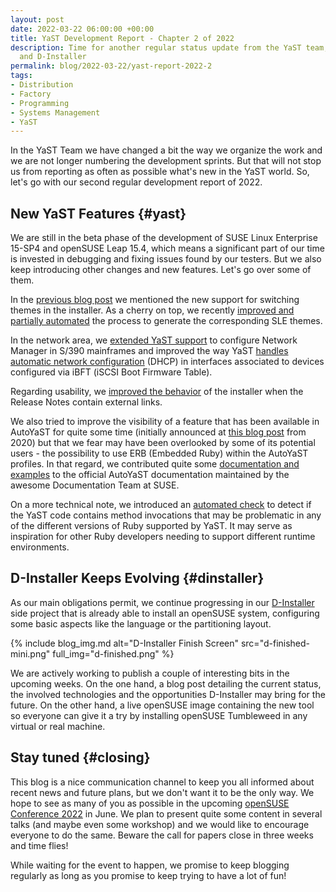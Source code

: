 ```yaml
---
layout: post
date: 2022-03-22 06:00:00 +00:00
title: YaST Development Report - Chapter 2 of 2022
description: Time for another regular status update from the YaST team, with news about YaST itself
  and D-Installer
permalink: blog/2022-03-22/yast-report-2022-2
tags:
- Distribution
- Factory
- Programming
- Systems Management
- YaST
---
```


In the YaST Team we have changed a bit the way we organize the work and we are not longer numbering
the development sprints. But that will not stop us from reporting as often as possible what's new in
the YaST world. So, let's go with our second regular development report of 2022.

## New YaST Features {#yast}

We are still in the beta phase of the development of SUSE Linux Enterprise 15-SP4 and openSUSE
Leap 15.4, which means a significant part of our time is invested in debugging and fixing issues
found by our testers. But we also keep introducing other changes and new features. Let's go over
some of them.

In the [previous blog post]({{site.baseurl}}/blog/2022-02-23/start-2022) we mentioned the new
support for switching themes in the installer. As a cherry on top, we recently [improved and partially
automated](https://github.com/yast/yast-theme/pull/160) the process to generate the corresponding
SLE themes.

In the network area, we [extended YaST support](https://github.com/yast/yast-network/pull/1287) to
configure Network Manager in S/390 mainframes and improved the way YaST [handles automatic network
configuration](https://github.com/yast/yast-network/pull/1285) (DHCP) in interfaces associated to
devices configured via iBFT (iSCSI Boot Firmware Table).

Regarding usability, we [improved the behavior](https://github.com/libyui/libyui/pull/69) of the
installer when the Release Notes contain external links.

We also tried to improve the visibility of a feature that has been available in AutoYaST for quite
some time (initially announced at [this blog
post]({{site.baseurl}}/blog/2020-12-24/modernizing-autoyast-result) from 2020) but that we fear may
have been overlooked by some of its potential users - the possibility to use ERB (Embedded Ruby)
within the AutoYaST profiles. In that regard, we contributed quite some [documentation and
examples](https://github.com/SUSE/doc-sle/pull/1122) to the official AutoYaST documentation
maintained by the awesome Documentation Team at SUSE.

On a more technical note, we introduced an [automated
check](https://github.com/yast/helper_scripts/pull/36) to detect if the YaST code contains method
invocations that may be problematic in any of the different versions of Ruby supported by YaST. It
may serve as inspiration for other Ruby developers needing to support different runtime environments.

## D-Installer Keeps Evolving {#dinstaller}

As our main obligations permit, we continue progressing in our
[D-Installer](https://github.com/yast/d-installer) side project that is already able to install an
openSUSE system, configuring some basic aspects like the language or the partitioning layout.

{% include blog_img.md alt="D-Installer Finish Screen"
  src="d-finished-mini.png" full_img="d-finished.png" %}

We are actively working to publish a couple of interesting bits in the upcoming weeks. On the one
hand, a blog post detailing the current status, the involved technologies and the opportunities
D-Installer may bring for the future. On the other hand, a live openSUSE image containing the new
tool so everyone can give it a try by installing openSUSE Tumbleweed in any virtual or real machine.

## Stay tuned {#closing}

This blog is a nice communication channel to keep you all informed about recent news and future
plans, but we don't want it to be the only way. We hope to see as many of you as possible in the
upcoming [openSUSE Conference 2022](https://events.opensuse.org/conferences/oSC22) in June. We plan to
present quite some content in several talks (and maybe even some workshop) and we would like to
encourage everyone to do the same. Beware the call for papers close in three weeks and time flies!

While waiting for the event to happen, we promise to keep blogging regularly as long as you promise
to keep trying to have a lot of fun!
